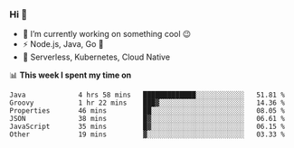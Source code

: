 ### Hi 👋

<!--
**nodejh/nodejh** is a ✨ _special_ ✨ repository because its `README.md` (this file) appears on your GitHub profile.

Here are some ideas to get you started:

- 🔭 I’m currently working on ...
- 🌱 I’m currently learning ...
- 👯 I’m looking to collaborate on ...
- 🤔 I’m looking for help with ...
- 💬 Ask me about ...
- 📫 How to reach me: ...
- 😄 Pronouns: ...
- ⚡ Fun fact: ...
-->

- 🔭 I’m currently working on something cool :wink:
- ⚡ Node.js, Java, Go :thought_balloon:
- 🤖 Serverless, Kubernetes, Cloud Native

📊 **This week I spent my time on**

<!--START_SECTION:waka-->

```text
Java             4 hrs 58 mins   █████████████░░░░░░░░░░░░   51.81 %
Groovy           1 hr 22 mins    ███▓░░░░░░░░░░░░░░░░░░░░░   14.36 %
Properties       46 mins         ██░░░░░░░░░░░░░░░░░░░░░░░   08.05 %
JSON             38 mins         █▓░░░░░░░░░░░░░░░░░░░░░░░   06.61 %
JavaScript       35 mins         █▓░░░░░░░░░░░░░░░░░░░░░░░   06.15 %
Other            19 mins         ▓░░░░░░░░░░░░░░░░░░░░░░░░   03.33 %
```

<!--END_SECTION:waka-->


<!--
:traffic_light: **Visitors**

![visitors](https://visitor-badge.glitch.me/badge?page_id=nodejh.nodejh)
-->

